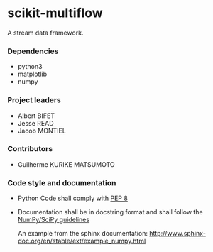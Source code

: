 # scikit-multiflow

A stream data framework.

### Dependencies

* python3
* matplotlib
* numpy

### Project leaders

* Albert BIFET
* Jesse READ
* Jacob MONTIEL

### Contributors

* Guilherme KURIKE MATSUMOTO


### Code style and documentation
* Python Code shall comply with [PEP 8](https://www.python.org/dev/peps/pep-0008/)

* Documentation shall be in docstring format and shall follow the [NumPy/SciPy guidelines](https://github.com/numpy/numpy/blob/master/doc/HOWTO_DOCUMENT.rst.txt)

    An example from the sphinx documentation: http://www.sphinx-doc.org/en/stable/ext/example_numpy.html